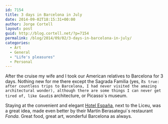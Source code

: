 ```yaml
---
id: 7154
title: 3 days in Barcelona in July
date: 2014-09-02T18:15:31+00:00
author: Jorge Cortell
layout: post
guid: http://blog.cortell.net/?p=7154
permalink: /blog/2014/09/02/3-days-in-barcelona-in-july/
categories:
  - Art
  - General
  - "Life's pleasures"
  - Personal
---
```

After the cruise my wife and I took our American relatives to Barcelona for 3 days. Nothing new for me there except the Sagrada Familia (yes, it`s true: after countless trips to Barcelona, I had never visited the amazing architectural wonder), although there are some things I can never get tired of, like Gaudi`s architecture, or Picasso`s museum.

Staying at the convenient and elegant <a title="http://www.hotelespanya.com/en/home-3/" href="http://www.hotelespanya.com/en/home-3/" target="_blank">Hotel España</a>, next to the Liceu, was a great idea, made even better by their Martín Berasategui`s restaurant _Fonda_. Great food, great art, wonderful Barcelona as always.